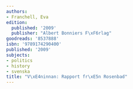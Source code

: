 ```yaml
---
authors:
- Franchell, Eva
edition:
  published: '2009'
  publisher: "Albert Bonniers F\xF6rlag"
goodreads: '8537888'
isbn: '9789174290400'
published: '2009'
subjects:
- politics
- history
- svenska
title: "V\xE4ninnan: Rapport fr\xE5n Rosenbad"
---
```


